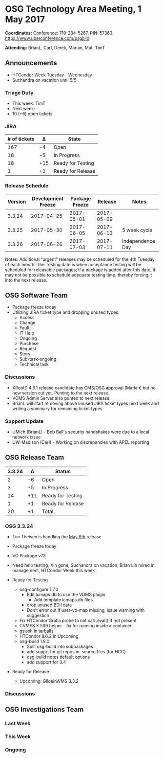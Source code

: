 # OSG Technology Area Meeting,  1 May 2017

**Coordinates:** Conference: 719-284-5267, PIN: 57363; <https://www.uberconference.com/osgblin>  

**Attending:** BrianL, Carl, Derek, Marian, Mat, TimT  


## Announcements

-   HTCondor Week Tuesday - Wednesday
-   Suchandra on vacation until 5/5


### Triage Duty

-   This week: TimT
-   Next week:
-   10 (+6) open tickets


### JIRA

| # of tickets | &Delta;  | State             |
|------------ |-------- |----------------- |
| 167          | &minus;4 | Open              |
| 18           | &minus;5 | In Progress       |
| 18           | +15      | Ready for Testing |
| 1            | +1       | Ready for Release |


### Release Schedule

| Version | Development Freeze | Package Freeze | Release    | Notes            |
|------- |------------------ |-------------- |---------- |---------------- |
| 3.3.24  | 2017-04-25         | 2017-05-01     | 2017-05-09 |                  |
| 3.3.25  | 2017-05-30         | 2017-06-05     | 2017-06-13 | 5 week cycle     |
| 3.3.26  | 2017-06-26         | 2017-07-03     | 2017-07-11 | Independence Day |

Notes: Additional “urgent” releases may be scheduled for the 4th Tuesday of each month. The Testing date is when acceptance testing will be scheduled for releasable packages; if a package is added after this date, it may not be possible to schedule adequate testing time, thereby forcing it into the next release.  


## OSG Software Team

-   Package freeze today
-   Utilizing JIRA ticket type and dropping unused types:
    -   Access
    -   Change
    -   Fault
    -   IT Help
    -   Ongoing
    -   Purchase
    -   Request
    -   Story
    -   Sub-task-ongoing
    -   Technical task


### Discussions

-   XRootD 4.6.1 release candidate has CMS/OSG approval (Marian) but no new version cut yet. Punting to the next release.
-   VOMS Admin Server also punted to next release.
-   BrianL will start removing above unused JIRA ticket types next week and writing a summary for remaining ticket types


### Support Update

-   UMich (BrianL) - Bob Ball's security handshakes were due to a local network issue
-   UW-Madison (Carl) - Working on discrepancies with APEL reporting


## OSG Release Team
| 3.3.24 | &Delta; | Status            |
|------ |------- |----------------- |
| 2      | -6      | Open              |
| 3      | -5      | In Progress       |
| 14     | +11     | Ready for Testing |
| 1      | +1      | Ready for Release |
| 20     | +1      | Total             |


### OSG 3.3.24
-   Tim Theisen is handling the [May 9th](https://jira.opensciencegrid.org/issues/?filter=15254&jql=project%20%3D%20SOFTWARE%20AND%20labels%20%3D%203.3.24%20ORDER%20BY%20status%20ASC%2C%20priority%20DESC%2C%20assignee%20ASC) release
-   Package freeze today
-   VO Package v73
-   Need help testing; Xin gone, Suchandra on vacation, Brian Lin mired in management, HTCondor Week this week

-   Ready for Testing  
    -   osg-configure 1.7.0
        -   Edit lcmaps.db to use the VOMS plugin
            -   Add template lcmaps.db files
        -   drop unused BDII data
        -   Don't error out if user-vo-map missing, issue warning with suggestion
    -   Fix HTCondor Gratia probe to not call .eval() if not present
    -   CVMFS X.509 helper - fix for running inside a container
    -   gsissh in tarballs
    -   HTCondor 8.6.2 in Upcoming
    -   osg-build 1.9.0
        -   Split osg-build into subpackages
        -   add supprt for git repos in .source files (for HCC)
        -   osg-build notes default options
        -   add support for 3.4   
-   Ready for Release  
    -   Upcoming: GlideinWMS 3.3.2



### Discussions




## OSG Investigations Team


### Last Week


### This Week



### Ongoing

